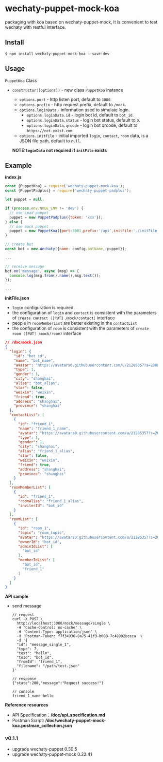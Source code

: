 # wechaty-puppet-mock-koa

packaging with koa based on wechaty-puppet-mock, It is convenient to test wechaty with restful interface.

## Install

```shell
$ npm install wechaty-puppet-mock-koa --save-dev
```

## Usage

`PuppetKoa` Class

- `constructor([options])` - new class `PuppetKoa` instance

  - `options.port` - http listen port, default to `3000`.
  - `options.prefix` - http request prefix, default to `/mock`.
  - `options.loginData` - information used to simulate login.
    - `options.loginData.id` - login bot id, default to `bot_id`.
    - `options.loginData.status` - login bot status, default to `0`.
    - `options.loginData.qrcode` - login bot qrcode, default to `https://not-exist.com`.
  - `options.initFile` - initial imported `login`, `contact`, `room` data, is a JSON file path, default to `null`.

  **NOTE:`loginData` not required if `initFile` exists**

## Example

**index.js**

```javascript
const {PuppetKoa} = require('wechaty-puppet-mock-koa');
const {PuppetPadplus} = require('wechaty-puppet-padplus');

let puppet = null;

if (process.env.NODE_ENV != 'dev') {
  // use ipad puppet
  puppet = new PuppetPadplus({token: 'xxx'});
} else {
  // use mock puppet
  puppet = new PuppetKoa({port:3001,prefix:'/api',initFile:'./initFile.json'});
}

// create bot
const bot = new Wechaty({name: config.botName, puppet});

...

// receive message
bot.on('message', async (msg) => {
  console.log(msg.from().name(),msg.text());
});

...
```

**initFile.json**

- `login` configuration is required.
- the configuration of `login` and `contact` is consistent with the parameters of `create contact ([PUT] /mock/contact)` interface
- people in `roomMemberList` are better existing in the `contactList`
- the configuration of `room` is consistent with the parameters of `create room ([PUT] /mock/room)` interface

```json
// /doc/mock.json
{
  "login": {
    "id": "bot_id",
    "name": "bot_name",
    "avatar": "https://avatars0.githubusercontent.com/u/21285357?s=200&v=4",
    "type": 1,
    "gender": 1,
    "city": "shanghai",
    "alias": "bot_alias",
    "star": false,
    "weixin": "weixin",
    "friend": true,
    "address": "shanghai",
    "province": "shanghai"
  },
  "contactList": [
    {
      "id": "friend_1",
      "name": "friend_1_name",
      "avatar": "https://avatars0.githubusercontent.com/u/21285357?s=200&v=4",
      "type": 1,
      "gender": 1,
      "city": "shanghai",
      "alias": "friend_1_alias",
      "star": false,
      "weixin": "weixin",
      "friend": true,
      "address": "shanghai",
      "province": "shanghai"
    }
  ],
  "roomMemberList": [
    {
      "id": "friend_1",
      "roomAlias": "friend_1_alias",
      "inviterId": "bot_id"
    }
  ],
  "roomList": [
    {
      "id": "room_1",
      "topic": "room_topic",
      "avatar": "https://avatars0.githubusercontent.com/u/21285357?s=200&v=4",
      "ownerId": "bot_id",
      "adminIdList": [
        "bot_id"
      ],
      "memberIdList": [
        "bot_id",
        "friend_1"
      ]
    }
  ]
}
```

**API sample**

- send message

  ```shell
  // request
  curl -X POST \
    http://localhost:3000/mock/message/single \
    -H 'Cache-Control: no-cache' \
    -H 'Content-Type: application/json' \
    -H 'Postman-Token: f7f34936-8a75-41f3-b008-7c48992bceca' \
    -d '{
  	"id": "message_single_1",
  	"type": 7,
  	"text": "hello",
  	"toId": "bot_id",
  	"fromId": "friend_1",
  	"filename": "/path/test.json"
  }'
  
  // response
  {"state":200,"message":"Request success!"}
  
  // console
  friend_1_name hello
  ```

**Reference resources**

- API Specification：**/doc/api_specification.md**
- Postman Script: **/doc/wechaty-puppet-mock-koa.postman_collection.json**

### v0.1.1
 - upgrade wechaty-puppet 0.30.5
 - upgrade wechaty-puppet-mock 0.22.41
